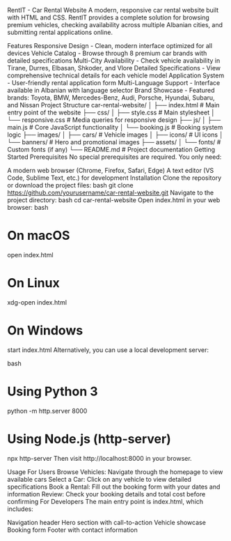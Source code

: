 RentIT - Car Rental Website
A modern, responsive car rental website built with HTML and CSS. RentIT provides a complete solution for browsing premium vehicles, checking availability across multiple Albanian cities, and submitting rental applications online.

Features
Responsive Design - Clean, modern interface optimized for all devices
Vehicle Catalog - Browse through 8 premium car brands with detailed specifications
Multi-City Availability - Check vehicle availability in Tirane, Durres, Elbasan, Shkoder, and Vlore
Detailed Specifications - View comprehensive technical details for each vehicle model
Application System - User-friendly rental application form
Multi-Language Support - Interface available in Albanian with language selector
Brand Showcase - Featured brands: Toyota, BMW, Mercedes-Benz, Audi, Porsche, Hyundai, Subaru, and Nissan
Project Structure
car-rental-website/
│
├── index.html          # Main entry point of the website
├── css/
│   ├── style.css       # Main stylesheet
│   └── responsive.css  # Media queries for responsive design
├── js/
│   ├── main.js         # Core JavaScript functionality
│   └── booking.js      # Booking system logic
├── images/
│   ├── cars/           # Vehicle images
│   ├── icons/          # UI icons
│   └── banners/        # Hero and promotional images
├── assets/
│   └── fonts/          # Custom fonts (if any)
└── README.md           # Project documentation
Getting Started
Prerequisites
No special prerequisites are required. You only need:

A modern web browser (Chrome, Firefox, Safari, Edge)
A text editor (VS Code, Sublime Text, etc.) for development
Installation
Clone the repository or download the project files:
bash
git clone https://github.com/yourusername/car-rental-website.git
Navigate to the project directory:
bash
cd car-rental-website
Open index.html in your web browser:
bash
# On macOS
open index.html

# On Linux
xdg-open index.html

# On Windows
start index.html
Alternatively, you can use a local development server:

bash
# Using Python 3
python -m http.server 8000

# Using Node.js (http-server)
npx http-server
Then visit http://localhost:8000 in your browser.

Usage
For Users
Browse Vehicles: Navigate through the homepage to view available cars
Select a Car: Click on any vehicle to view detailed specifications
Book a Rental: Fill out the booking form with your dates and information
Review: Check your booking details and total cost before confirming
For Developers
The main entry point is index.html, which includes:

Navigation header
Hero section with call-to-action
Vehicle showcase
Booking form
Footer with contact information




